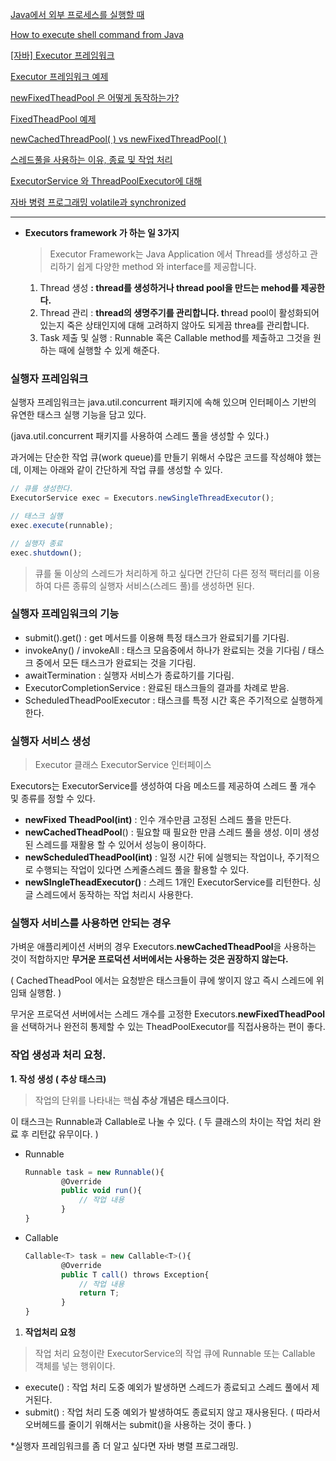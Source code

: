 [Java에서 외부 프로세스를 실행할 때](https://d2.naver.com/helloworld/1113548) 

[How to execute shell command from Java](https://mkyong.com/java/how-to-execute-shell-command-from-java/)

[[자바] Executor 프레임워크](https://12bme.tistory.com/359)

[Executor 프레임워크 예제](https://xzio.tistory.com/1131)

[newFixedTheadPool 은 어떻게 동작하는가?](https://hamait.tistory.com/937)

[FixedTheadPool 예제](https://codechacha.com/ko/fixed-size-thread-pool-executor/)

[newCachedThreadPool( )    vs  newFixedThreadPool( )](https://www.baeldung.com/java-executors-cached-fixed-threadpool)

[스레드풀을 사용하는 이유, 종료 및 작업 처리](https://cornswrold.tistory.com/197)

[ExecutorService 와 ThreadPoolExecutor에 대해](https://bepoz-study-diary.tistory.com/392) 

[자바 병령 프로그래밍 volatile과 synchronized](https://wiserloner.tistory.com/548) 

---

- **Executors framework 가 하는 일 3가지**
    
    > Executor Framework는 Java Application 에서 Thread를 생성하고 관리하기 쉽게 다양한 method 와 interface를 제공합니다.
    > 
    1. Thread 생성 **: thread를 생성하거나 thread pool을 만드는 mehod를 제공한다.** 
    2. Thread 관리 : **thread의 생명주기를 관리합니다. t**hread pool이 활성화되어 있는지 죽은 상태인지에 대해 고려하지 않아도 되게끔 threa를 관리합니다.
    3. Task 제출 및 실행 : Runnable 혹은 Callable method를 제출하고 그것을 원하는 때에 실행할 수 있게 해준다. 

### 실행자 프레임워크

실행자 프레임워크는 java.util.concurrent 패키지에 속해 있으며 인터페이스 기반의 유연한 태스크 실행 기능을 담고 있다. 

(java.util.concurrent 패키지를 사용하여 스레드 풀을 생성할 수 있다.)

과거에는 단순한 작업 큐(work queue)를 만들기 위해서 수많은 코드를 작성해야 했는데, 이제는 아래와 같이 간단하게 작업 큐를 생성할 수 있다. 

```jsx
// 큐를 생성한다. 
ExecutorService exec = Executors.newSingleThreadExecutor();

// 태스크 실행
exec.execute(runnable);

// 실행자 종료
exec.shutdown();
```

> 큐를 둘 이상의 스레드가 처리하게 하고 싶다면 간단히 다른 정적 팩터리를 이용하여 다른 종류의 실행자 서비스(스레드 풀)를 생성하면 된다.
> 

### 실행자 프레임워크의 기능

- submit().get() : get 메서드를 이용해 특정 태스크가 완료되기를 기다림.
- invokeAny() / invokeAll : 태스크 모음중에서 하나가 완료되는 것을 기다림 / 태스크 중에서 모든 태스크가 완료되는 것을 기다림.
- awaitTermination : 실행자 서비스가 종료하기를 기다림.
- ExecutorCompletionService : 완료된 태스크들의 결과를 차례로 받음.
- ScheduledTheadPoolExecutor : 태스크를 특정 시간 혹은 주기적으로 실행하게 한다.

### 실행자 서비스 생성

> Executor 클래스
ExecutorService 인터페이스
> 

Executors는 ExecutorService를 생성하여 다음 메소드를 제공하여 스레드 풀 개수 및 종류를 정할 수 있다. 

- **newFixed TheadPool(int)** : 인수 개수만큼 고정된 스레드 풀을 만든다.
- **newCachedTheadPool**() : 필요할 때 필요한 만큼 스레드 풀을 생성. 이미 생성된 스레드를 재활용 할 수 있어서 성능이 용이하다.
- **newScheduledTheadPool(int)** : 일정 시간 뒤에 실행되는 작업이나, 주기적으로 수행되는 작업이 있다면 스케줄스레드 풀을 활용할 수 있다.
- **newSIngleTheadExecutor()** : 스레드 1개인 ExecutorService를 리턴한다. 싱글 스레드에서 동작하는 작업 처리시 사용한다.

### 실행자 서비스를 사용하면 안되는 경우

가벼운 애플리케이션 서버의 경우 Executors.**newCachedTheadPool**을 사용하는 것이 적합하지만 **무거운 프로덕션 서버에서는 사용하는 것은 권장하지 않는다.** 

( CachedTheadPool 에서는 요청받은 태스크들이 큐에 쌓이지 않고 즉시 스레드에 위임돼 실행함. ) 

무거운 프로덕션 서버에서는 스레드 개수를 고정한 Executors.**newFixedTheadPool**을 선택하거나 완전히 통제할 수 있는 TheadPoolExecutor를 직접사용하는 편이 좋다. 

### 작업 생성과 처리 요청.

**1. 작성 생성 ( 추상 태스크)**

> 작업의 단위를 나타내는 핵**심 추상 개념은 태스크이다.**
> 

이 태스크는 Runnable과 Callable로 나눌 수 있다. ( 두 클래스의 차이는 작업 처리 완료 후 리턴값 유무이다. ) 

- Runnable
    
    ```jsx
    Runnable task = new Runnable(){
    		@Override
    		public void run(){
    			// 작업 내용
    		}
    }
    ```
    
- Callable
    
    ```jsx
    Callable<T> task = new Callable<T>(){
    		@Override
    		public T call() throws Exception{
    			// 작업 내용
    			return T; 
    		}
    }
    ```
    

1. **작업처리 요청**

> 작업 처리 요청이란 ExecutorService의 작업 큐에 Runnable 또는 Callable 객체를 넣는 행위이다.
> 
- execute() : 작업 처리 도중 예외가 발생하면 스레드가 종료되고 스레드 풀에서 제거된다.
- submit() : 작업 처리 도중 예외가 발생하여도 종료되지 않고 재사용된다. ( 따라서 오버헤드를 줄이기 위해서는 submit()을 사용하는 것이 좋다. )

*실행자 프레임워크를 좀 더 알고 싶다면 자바 병렬 프로그래밍.
